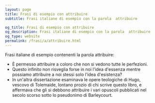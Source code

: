 ```yaml
---
layout: page
title: Frasi di esempio con attribuire 
subtitle: Frasi italiane di esempio con la parola  attribuire

og_title: Frasi di esempio con attribuire 
og_description: Frasi italiane di esempio con la parola  attribuire
og_type: website
permalink: /frasi/a/attribuire.html
---
```


Frasi italiane di esempio contenenti la parola attribuire:


- È permesso attribuire a coloro che non si vedono tutte le perfezioni.
- Questo infinito non risveglia forse in noi l'idea d'essenza mentre possiamo attribuire a noi stessi solo l'idea d'esistenza?
- In un'altra dissertazione esaminava le opere teologiche di Hugo, vescovo di Tolemaide, lontano prozio di chi scrive questo libro, e affermava che gli si debbono attribuire i vari opuscoli pubblicati nel secolo scorso sotto lo pseudonimo di Barleycourt.
